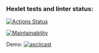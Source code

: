 ### Hexlet tests and linter status:
[![Actions Status](https://github.com/solominka/java-project-61/actions/workflows/hexlet-check.yml/badge.svg)](https://github.com/solominka/java-project-61/actions)

[![Maintainability](https://api.codeclimate.com/v1/badges/a3aeddee20d8a9457c40/maintainability)](https://codeclimate.com/github/solominka/java-project-61/maintainability)

Demo: [![asciicast](https://asciinema.org/a/NuaEmug5bwhlmHVidcedAcdPY.svg)](https://asciinema.org/a/NuaEmug5bwhlmHVidcedAcdPY)